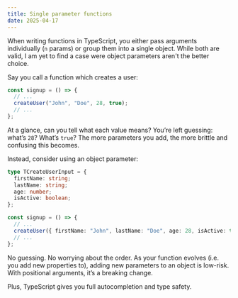 ```yaml
---
title: Single parameter functions
date: 2025-04-17
---
```


When writing functions in TypeScript, you either pass arguments individually (`n` params) or group them into a single object. While both are valid, I am yet to find a case were object parameters aren't the better choice.

Say you call a function which creates a user:

```ts
const signup = () => {
  // ...
  createUser("John", "Doe", 28, true);
  // ...
};
```

At a glance, can you tell what each value means? You’re left guessing: what’s `28`? What’s `true`? The more parameters you add, the more brittle and confusing this becomes.

Instead, consider using an object parameter:

```ts
type TCreateUserInput = {
  firstName: string;
  lastName: string;
  age: number;
  isActive: boolean;
};

const signup = () => {
  // ...
  createUser({ firstName: "John", lastName: "Doe", age: 28, isActive: true });
  // ...
};
```

No guessing. No worrying about the order. As your function evolves (i.e. you add new properties to), adding new parameters to an object is low-risk. With positional arguments, it’s a breaking change.

Plus, TypeScript gives you full autocompletion and type safety.

